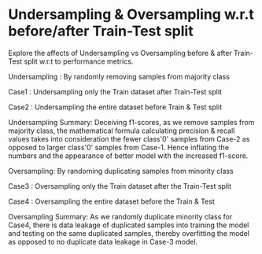 # Undersampling & Oversampling w.r.t before/after Train-Test split

Explore the affects of Undersampling vs Oversampling before & after Train-Test split w.r.t to performance metrics.


Undersampling : By randomly removing samples from majority class

  Case1 : Undersampling only the Train dataset after Train-Test split  
      
  Case2 : Undersampling the entire dataset before Train & Test split
  
  Undersampling Summary: Deceiving f1-scores, as we remove samples from majority class,  the mathematical formula calculating precision & recall values takes into consideration 
  the fewer class'0' samples from Case-2 as opposed to larger class'0' samples from Case-1. 
  Hence inflating the numbers and the appearance of better model with the increased f1-score.
  
  
Oversampling: By randoming duplicating samples from minority class

  Case3 : Oversampling only the Train dataset after the Train-Test split
  
  Case4 : Oversampling the entire dataset before the Train & Test 
  
  Oversampling Summary: As we randomly duplicate minority class for Case4, there is data leakage of duplicated samples into training the model and testing on the same duplicated samples, 
  thereby overfitting the model as opposed to no duplicate data leakage in Case-3 model.
  
  
  
  
  

    

  
